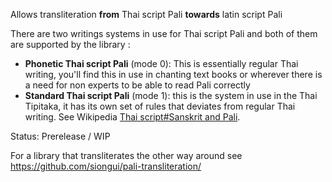 Allows transliteration **from** Thai script Pali **towards** latin script Pali

There are two writings systems in use for Thai script Pali and both of them are supported by the library :
- **Phonetic Thai script Pali** (mode 0): This is essentially regular Thai writing, you'll find this in use in chanting text books or wherever there is a need for non experts to be able to read Pali correctly
- **Standard Thai script Pali** (mode 1): this is the system in use in the Thai Tipitaka, it has its own set of rules that deviates from regular Thai writing. See Wikipedia [Thai script#Sanskrit and Pali](https://en.wikipedia.org/wiki/Thai_script?useskin=vector#Sanskrit_and_Pali).

Status: Prerelease / WIP

For a library that transliterates the other way around see https://github.com/siongui/pali-transliteration/
